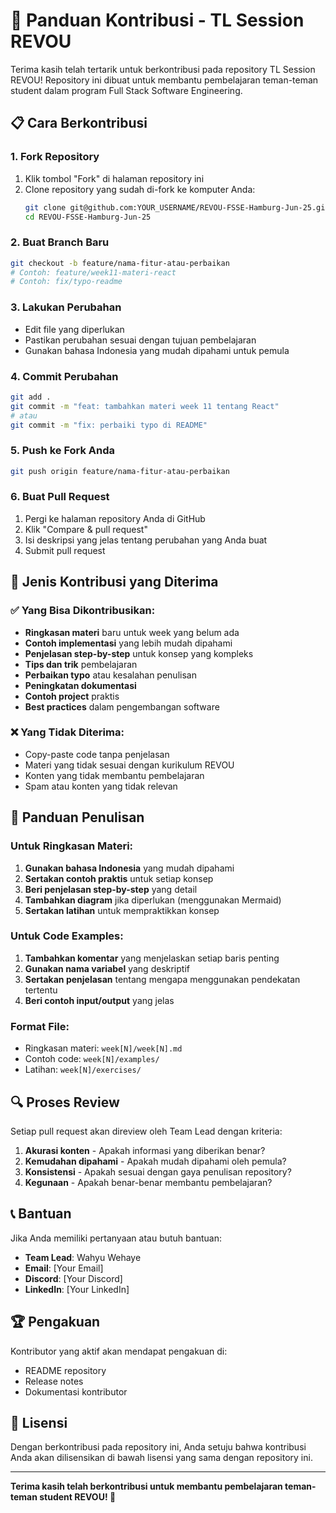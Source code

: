 # 🤝 Panduan Kontribusi - TL Session REVOU

Terima kasih telah tertarik untuk berkontribusi pada repository TL Session REVOU! Repository ini dibuat untuk membantu pembelajaran teman-teman student dalam program Full Stack Software Engineering.

## 📋 Cara Berkontribusi

### 1. Fork Repository
1. Klik tombol "Fork" di halaman repository ini
2. Clone repository yang sudah di-fork ke komputer Anda:
   ```bash
   git clone git@github.com:YOUR_USERNAME/REVOU-FSSE-Hamburg-Jun-25.git
   cd REVOU-FSSE-Hamburg-Jun-25
   ```

### 2. Buat Branch Baru
```bash
git checkout -b feature/nama-fitur-atau-perbaikan
# Contoh: feature/week11-materi-react
# Contoh: fix/typo-readme
```

### 3. Lakukan Perubahan
- Edit file yang diperlukan
- Pastikan perubahan sesuai dengan tujuan pembelajaran
- Gunakan bahasa Indonesia yang mudah dipahami untuk pemula

### 4. Commit Perubahan
```bash
git add .
git commit -m "feat: tambahkan materi week 11 tentang React"
# atau
git commit -m "fix: perbaiki typo di README"
```

### 5. Push ke Fork Anda
```bash
git push origin feature/nama-fitur-atau-perbaikan
```

### 6. Buat Pull Request
1. Pergi ke halaman repository Anda di GitHub
2. Klik "Compare & pull request"
3. Isi deskripsi yang jelas tentang perubahan yang Anda buat
4. Submit pull request

## 📝 Jenis Kontribusi yang Diterima

### ✅ Yang Bisa Dikontribusikan:
- **Ringkasan materi** baru untuk week yang belum ada
- **Contoh implementasi** yang lebih mudah dipahami
- **Penjelasan step-by-step** untuk konsep yang kompleks
- **Tips dan trik** pembelajaran
- **Perbaikan typo** atau kesalahan penulisan
- **Peningkatan dokumentasi**
- **Contoh project** praktis
- **Best practices** dalam pengembangan software

### ❌ Yang Tidak Diterima:
- Copy-paste code tanpa penjelasan
- Materi yang tidak sesuai dengan kurikulum REVOU
- Konten yang tidak membantu pembelajaran
- Spam atau konten yang tidak relevan

## 🎯 Panduan Penulisan

### Untuk Ringkasan Materi:
1. **Gunakan bahasa Indonesia** yang mudah dipahami
2. **Sertakan contoh praktis** untuk setiap konsep
3. **Beri penjelasan step-by-step** yang detail
4. **Tambahkan diagram** jika diperlukan (menggunakan Mermaid)
5. **Sertakan latihan** untuk mempraktikkan konsep

### Untuk Code Examples:
1. **Tambahkan komentar** yang menjelaskan setiap baris penting
2. **Gunakan nama variabel** yang deskriptif
3. **Sertakan penjelasan** tentang mengapa menggunakan pendekatan tertentu
4. **Beri contoh input/output** yang jelas

### Format File:
- Ringkasan materi: `week[N]/week[N].md`
- Contoh code: `week[N]/examples/`
- Latihan: `week[N]/exercises/`

## 🔍 Proses Review

Setiap pull request akan direview oleh Team Lead dengan kriteria:

1. **Akurasi konten** - Apakah informasi yang diberikan benar?
2. **Kemudahan dipahami** - Apakah mudah dipahami oleh pemula?
3. **Konsistensi** - Apakah sesuai dengan gaya penulisan repository?
4. **Kegunaan** - Apakah benar-benar membantu pembelajaran?

## 📞 Bantuan

Jika Anda memiliki pertanyaan atau butuh bantuan:

- **Team Lead**: Wahyu Wehaye
- **Email**: [Your Email]
- **Discord**: [Your Discord]
- **LinkedIn**: [Your LinkedIn]

## 🏆 Pengakuan

Kontributor yang aktif akan mendapat pengakuan di:
- README repository
- Release notes
- Dokumentasi kontributor

## 📜 Lisensi

Dengan berkontribusi pada repository ini, Anda setuju bahwa kontribusi Anda akan dilisensikan di bawah lisensi yang sama dengan repository ini.

---

**Terima kasih telah berkontribusi untuk membantu pembelajaran teman-teman student REVOU! 🚀**
